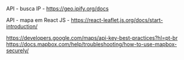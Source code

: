 API - busca IP  -  https://geo.ipify.org/docs

API - mapa em React JS  -  https://react-leaflet.js.org/docs/start-introduction/

https://developers.google.com/maps/api-key-best-practices?hl=pt-br
https://docs.mapbox.com/help/troubleshooting/how-to-use-mapbox-securely/